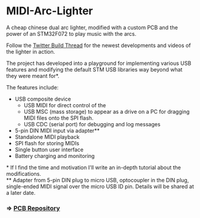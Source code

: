 # MIDI-Arc-Lighter

A cheap chinese dual arc lighter, modified with a custom PCB and the power of an STM32F072 to play music with the arcs.

Follow the [Twitter Build Thread](https://twitter.com/_LeoDJ/status/1379586092094087168) for the newest developments and videos of the lighter in action.

The project has developed into a playground for implementing various USB features and modifying the default STM USB libraries way beyond what they were meant for*.

The features include:
- USB composite device
  - USB MIDI for direct control of the 
  - USB MSC (mass storage) to appear as a drive on a PC for dragging MIDI files onto the SPI flash.
  - USB CDC (serial port) for debugging and log messages
- 5-pin DIN MIDI input via adapter**
- Standalone MIDI playback
- SPI flash for storing MIDIs 
- Single button user interface
- Battery charging and monitoring

\* If I find the time and motivation I'll write an in-depth tutorial about the modifications.  
\*\* Adapter from 5-pin DIN plug to micro USB, optocoupler in the DIN plug, single-ended MIDI signal over the micro USB ID pin. Details will be shared at a later date.

### => [PCB Repository](https://github.com/Techbeard/Arc-Lighter-PCB)